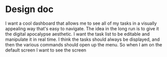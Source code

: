 # Design doc

I want a cool dashboard that allows me to see all of my tasks in a visually appealing way that's easy to navigate. The idea in the long run is to give it the digital apocalypse aesthetic. I want the task list to be editable and manipulate it in real time. I think the tasks should always be displayed, and then the various commands should open up the menu. So when I am on the default screen I want to see the screen


